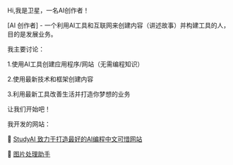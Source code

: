 Hi,我是卫星，一名AI创作者！

[AI 创作者] - 一个利用AI工具和互联网来创建内容（讲述故事）并构建工具的人，目的是发展业务。

我主要讨论：

1.使用AI工具创建应用程序/网站（无需编程知识）

2.使用最新技术和框架创建内容

3.利用最新工具改善生活并打造你梦想的业务

让我们开始吧！


我开发的网站：

🔗 [StudyAI 致力于打造最好的AI编程中文可惜网站](www.studyai.work)

🔗 [图片处理助手](www.imgplus.top)
